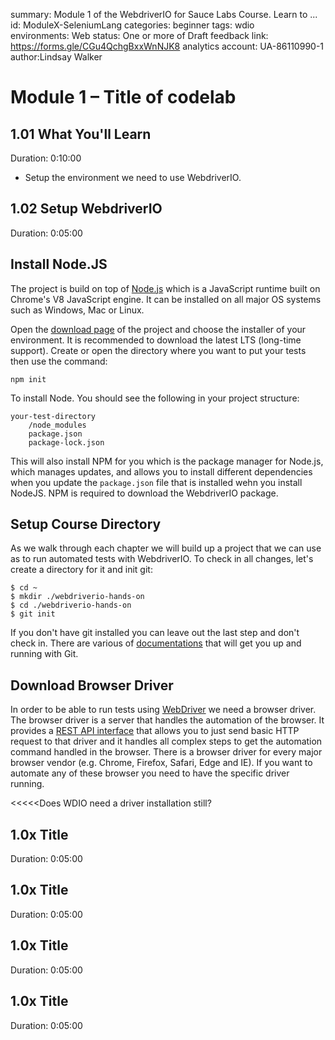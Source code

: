 <!-- Copy this file into tools/site/coursenameFolder & start editing -->

summary: Module 1 of the WebdriverIO for Sauce Labs Course. Learn to ...
id: ModuleX-SeleniumLang
categories: beginner
tags: wdio  
environments: Web
status: One or more of Draft
feedback link: https://forms.gle/CGu4QchgBxxWnNJK8
analytics account: UA-86110990-1
author:Lindsay Walker
<!-- ------------------------ -->
# Module 1 – Title of codelab

<!-- ------------------------ -->
## 1.01 What You'll Learn
Duration: 0:10:00

* Setup the environment we need to use WebdriverIO.

<!-- ------------------------ -->
## 1.02 Setup WebdriverIO
Duration: 0:05:00

## Install Node.JS

The project is build on top of [Node.js](https://nodejs.org/en/download/) which is a JavaScript runtime built on Chrome's V8 JavaScript engine. It can be installed on all major OS systems such as Windows, Mac or Linux.

Open the [download page](https://nodejs.org/en/download/) of the project and choose the installer of your environment. It is recommended to download the latest LTS (long-time support). Create or open the directory where you want to put your tests then use the command:

```
npm init
```

To install Node. You should see the following in your project structure:

```
your-test-directory
    /node_modules
    package.json
    package-lock.json
```


This will also install NPM for you which is the package manager for Node.js, which manages updates, and allows you to install different dependencies when you update the `package.json` file that is installed wehn you install NodeJS. NPM is required to download the WebdriverIO package.

## Setup Course Directory

As we walk through each chapter we will build up a project that we can use as to run automated tests with WebdriverIO. To check in all changes, let's create a directory for it and init git:

```
$ cd ~
$ mkdir ./webdriverio-hands-on
$ cd ./webdriverio-hands-on
$ git init
```

If you don't have git installed you can leave out the last step and don't check in. There are various of [documentations](https://git-scm.com/book/en/v1/Getting-Started) that will get you up and running with Git.

## Download Browser Driver

In order to be able to run tests using [WebDriver](https://w3c.github.io/webdriver/) we need a browser driver. The browser driver is a server that handles the automation of the browser. It provides a [REST API interface](https://w3c.github.io/webdriver/#endpoints) that allows you to just send basic HTTP request to that driver and it handles all complex steps to get the automation command handled in the browser. There is a browser driver for every major browser vendor (e.g. Chrome, Firefox, Safari, Edge and IE). If you want to automate any of these browser you need to have the specific driver running.
<!--
For simplicity reasons we just use Chrome in this course, therefor we have download and setup Chromedriver. Every Chrome version requires a specific version of the browser. You can find the version of your Chrome browser [here](chrome://version/) (please open the link with Chrome).

To find the Chromedriver version open the [download page](http://chromedriver.chromium.org/downloads) of the Chromedriver project. Find the right version and download it on your machine. Extract the zip file and ensure that the binary inside is accessible in your `$PATH`. You can also run the following commands (if you have Chrome v74 installed):

```
$ curl -o ~/Downloads/chromedriver.zip https://chromedriver.storage.googleapis.com/74.0.3729.6/chromedriver_mac64.zip
$ unzip ~/Downloads/chromedriver.zip -d ~/Downloads/chromedriver
$ sudo mv ~/Downloads/chromedriver/chromedriver /usr/bin
```

You can also just use NPM to install the Chromedriver via:

```
$ npm install -g chromedriver
```

To check if Chromedriver is available call:

```
$ chromedriver --version
```

It should return something similar to:

```
ChromeDriver 74.0.3729.6 (255758eccf3d244491b8a1317aa76e1ce10d57e9-refs/branch-heads/3729@{#29})
``` -->
<<<<<Does WDIO need a driver installation still?
<!-- ------------------------ -->
## 1.0x Title
Duration: 0:05:00


<!-- ------------------------ -->
## 1.0x Title
Duration: 0:05:00

<!-- ------------------------ -->
## 1.0x Title
Duration: 0:05:00

<!-- ------------------------ -->
## 1.0x Title
Duration: 0:05:00
